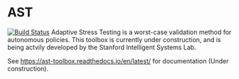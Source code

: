 # AST
[![Build Status](https://travis-ci.org/sisl/AdaptiveStressTestingToolbox.svg?branch=master)](https://travis-ci.org/sisl/AdaptiveStressTestingToolbox)
Adaptive Stress Testing is a worst-case validation method for autonomous policies. This toolbox is currently under construction, and is being actvily developed by the Stanford Intelligent Systems Lab.

See https://ast-toolbox.readthedocs.io/en/latest/ for documentation (Under construction).

